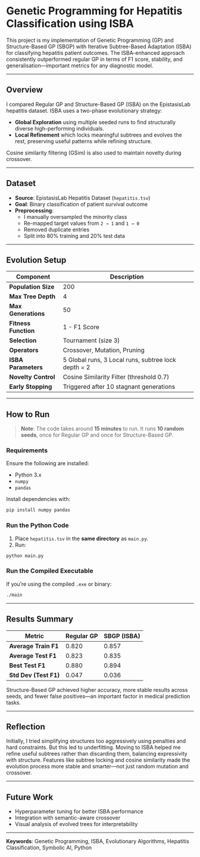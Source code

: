 # Genetic Programming for Hepatitis Classification using ISBA

This project is my implementation of Genetic Programming (GP) and Structure-Based GP (SBGP) with Iterative Subtree-Based Adaptation (ISBA) for classifying hepatitis patient outcomes. The ISBA-enhanced approach consistently outperformed regular GP in terms of F1 score, stability, and generalisation—important metrics for any diagnostic model.

---

## Overview

I compared Regular GP and Structure-Based GP (ISBA) on the EpistasisLab hepatitis dataset. ISBA uses a two-phase evolutionary strategy:  
- **Global Exploration** using multiple seeded runs to find structurally diverse high-performing individuals.  
- **Local Refinement** which locks meaningful subtrees and evolves the rest, preserving useful patterns while refining structure.  

Cosine similarity filtering (GSim) is also used to maintain novelty during crossover.

---

## Dataset

- **Source**: EpistasisLab Hepatitis Dataset (`hepatitis.tsv`)
- **Goal**: Binary classification of patient survival outcome
- **Preprocessing**:
  - I manually oversampled the minority class
  - Re-mapped target values from `2 → 1` and `1 → 0`
  - Removed duplicate entries
  - Split into 80% training and 20% test data

---

## Evolution Setup

| Component              | Description |
|------------------------|-------------|
| **Population Size**    | 200 |
| **Max Tree Depth**     | 4 |
| **Max Generations**    | 50 |
| **Fitness Function**   | 1 - F1 Score |
| **Selection**          | Tournament (size 3) |
| **Operators**          | Crossover, Mutation, Pruning |
| **ISBA Parameters**    | 5 Global runs, 3 Local runs, subtree lock depth = 2 |
| **Novelty Control**    | Cosine Similarity Filter (threshold 0.7) |
| **Early Stopping**     | Triggered after 10 stagnant generations |

---

##  How to Run

>  **Note**: The code takes around **15 minutes** to run. It runs **10 random seeds**, once for Regular GP and once for Structure-Based GP.

###  Requirements

Ensure the following are installed:
- Python 3.x
- `numpy`
- `pandas`

Install dependencies with:
```bash
pip install numpy pandas
```

###  Run the Python Code

1. Place `hepatitis.tsv` in the **same directory** as `main.py`.
2. Run:
```bash
python main.py
```

### Run the Compiled Executable

If you’re using the compiled `.exe` or binary:
```bash
./main
```

---

## Results Summary

| Metric               | Regular GP | SBGP (ISBA) |
|----------------------|------------|-------------|
| **Average Train F1** | 0.820      | 0.857       |
| **Average Test F1**  | 0.823      | 0.835       |
| **Best Test F1**     | 0.880      | 0.894       |
| **Std Dev (Test F1)**| 0.047      | 0.036       |

Structure-Based GP achieved higher accuracy, more stable results across seeds, and fewer false positives—an important factor in medical prediction tasks.

---

## Reflection

Initially, I tried simplifying structures too aggressively using penalties and hard constraints. But this led to underfitting. Moving to ISBA helped me refine useful subtrees rather than discarding them, balancing expressivity with structure. Features like subtree locking and cosine similarity made the evolution process more stable and smarter—not just random mutation and crossover.

---

## Future Work

- Hyperparameter tuning for better ISBA performance  
- Integration with semantic-aware crossover  
- Visual analysis of evolved trees for interpretability  

---

**Keywords**: Genetic Programming, ISBA, Evolutionary Algorithms, Hepatitis Classification, Symbolic AI, Python
